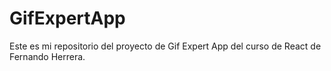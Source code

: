 # GifExpertApp

Este es mi repositorio del proyecto de Gif Expert App del curso de React de Fernando Herrera.